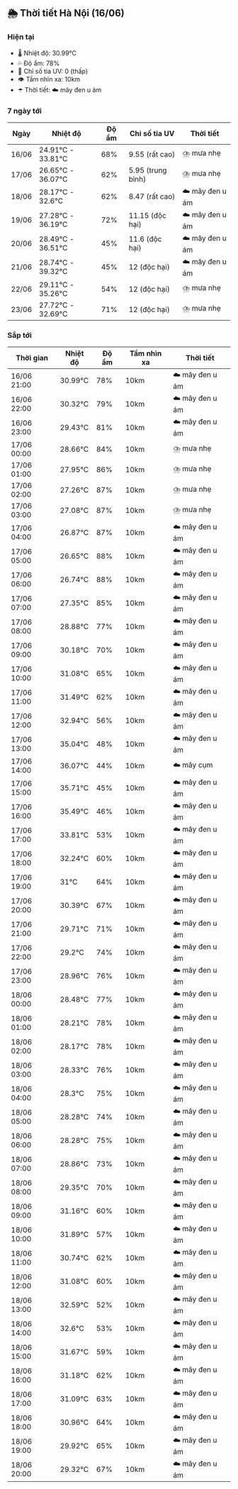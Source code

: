 ## 🌦️ Thời tiết Hà Nội (16/06)

### Hiện tại

- 🌡️ Nhiệt độ: 30.99℃
- 💦 Độ ẩm: 78%
- 🌟 Chỉ số tia UV: 0 (thấp)
- 👁️ Tầm nhìn xa: 10km
- ☂️ Thời tiết: ☁️ mây đen u ám

### 7 ngày tới

| Ngày | Nhiệt độ | Độ ẩm | Chỉ số tia UV | Thời tiết |
| --- | --- | --- | --- | --- |
| 16/06 | 24.91℃ - 33.81℃ | 68% | 9.55 (rất cao) | ⛈️ mưa nhẹ |
| 17/06 | 26.65℃ - 36.07℃ | 62% | 5.95 (trung bình) | ⛈️ mưa nhẹ |
| 18/06 | 28.17℃ - 32.6℃ | 62% | 8.47 (rất cao) | ☁️ mây đen u ám |
| 19/06 | 27.28℃ - 36.19℃ | 72% | 11.15 (độc hại) | ☁️ mây đen u ám |
| 20/06 | 28.49℃ - 36.51℃ | 45% | 11.6 (độc hại) | ☁️ mây đen u ám |
| 21/06 | 28.74℃ - 39.32℃ | 45% | 12 (độc hại) | ☁️ mây đen u ám |
| 22/06 | 29.11℃ - 35.26℃ | 54% | 12 (độc hại) | ⛈️ mưa nhẹ |
| 23/06 | 27.72℃ - 32.69℃ | 71% | 12 (độc hại) | ⛈️ mưa nhẹ |

### Sắp tới

| Thời gian | Nhiệt độ | Độ ẩm | Tầm nhìn xa | Thời tiết |
| --- | --- | --- | --- | --- |
| 16/06 21:00 | 30.99℃ | 78% | 10km | ☁️ mây đen u ám |
| 16/06 22:00 | 30.32℃ | 79% | 10km | ☁️ mây đen u ám |
| 16/06 23:00 | 29.43℃ | 81% | 10km | ☁️ mây đen u ám |
| 17/06 00:00 | 28.66℃ | 84% | 10km | ⛈️ mưa nhẹ |
| 17/06 01:00 | 27.95℃ | 86% | 10km | ⛈️ mưa nhẹ |
| 17/06 02:00 | 27.26℃ | 87% | 10km | ⛈️ mưa nhẹ |
| 17/06 03:00 | 27.08℃ | 87% | 10km | ⛈️ mưa nhẹ |
| 17/06 04:00 | 26.87℃ | 87% | 10km | ☁️ mây đen u ám |
| 17/06 05:00 | 26.65℃ | 88% | 10km | ☁️ mây đen u ám |
| 17/06 06:00 | 26.74℃ | 88% | 10km | ☁️ mây đen u ám |
| 17/06 07:00 | 27.35℃ | 85% | 10km | ☁️ mây đen u ám |
| 17/06 08:00 | 28.88℃ | 77% | 10km | ☁️ mây đen u ám |
| 17/06 09:00 | 30.18℃ | 70% | 10km | ☁️ mây đen u ám |
| 17/06 10:00 | 31.08℃ | 65% | 10km | ☁️ mây đen u ám |
| 17/06 11:00 | 31.49℃ | 62% | 10km | ☁️ mây đen u ám |
| 17/06 12:00 | 32.94℃ | 56% | 10km | ☁️ mây đen u ám |
| 17/06 13:00 | 35.04℃ | 48% | 10km | ☁️ mây đen u ám |
| 17/06 14:00 | 36.07℃ | 44% | 10km | ☁️ mây cụm |
| 17/06 15:00 | 35.71℃ | 45% | 10km | ☁️ mây đen u ám |
| 17/06 16:00 | 35.49℃ | 46% | 10km | ☁️ mây đen u ám |
| 17/06 17:00 | 33.81℃ | 53% | 10km | ☁️ mây đen u ám |
| 17/06 18:00 | 32.24℃ | 60% | 10km | ☁️ mây đen u ám |
| 17/06 19:00 | 31℃ | 64% | 10km | ☁️ mây đen u ám |
| 17/06 20:00 | 30.39℃ | 67% | 10km | ☁️ mây đen u ám |
| 17/06 21:00 | 29.71℃ | 71% | 10km | ☁️ mây đen u ám |
| 17/06 22:00 | 29.2℃ | 74% | 10km | ☁️ mây đen u ám |
| 17/06 23:00 | 28.96℃ | 76% | 10km | ☁️ mây đen u ám |
| 18/06 00:00 | 28.48℃ | 77% | 10km | ☁️ mây đen u ám |
| 18/06 01:00 | 28.21℃ | 78% | 10km | ☁️ mây đen u ám |
| 18/06 02:00 | 28.17℃ | 78% | 10km | ☁️ mây đen u ám |
| 18/06 03:00 | 28.33℃ | 76% | 10km | ☁️ mây đen u ám |
| 18/06 04:00 | 28.3℃ | 75% | 10km | ☁️ mây đen u ám |
| 18/06 05:00 | 28.28℃ | 74% | 10km | ☁️ mây đen u ám |
| 18/06 06:00 | 28.28℃ | 75% | 10km | ☁️ mây đen u ám |
| 18/06 07:00 | 28.86℃ | 73% | 10km | ☁️ mây đen u ám |
| 18/06 08:00 | 29.35℃ | 70% | 10km | ☁️ mây đen u ám |
| 18/06 09:00 | 31.16℃ | 60% | 10km | ☁️ mây đen u ám |
| 18/06 10:00 | 31.89℃ | 57% | 10km | ☁️ mây đen u ám |
| 18/06 11:00 | 30.74℃ | 62% | 10km | ☁️ mây đen u ám |
| 18/06 12:00 | 31.08℃ | 60% | 10km | ☁️ mây đen u ám |
| 18/06 13:00 | 32.59℃ | 52% | 10km | ☁️ mây đen u ám |
| 18/06 14:00 | 32.6℃ | 53% | 10km | ☁️ mây đen u ám |
| 18/06 15:00 | 31.67℃ | 59% | 10km | ☁️ mây đen u ám |
| 18/06 16:00 | 31.18℃ | 62% | 10km | ☁️ mây đen u ám |
| 18/06 17:00 | 31.09℃ | 63% | 10km | ☁️ mây đen u ám |
| 18/06 18:00 | 30.96℃ | 64% | 10km | ☁️ mây đen u ám |
| 18/06 19:00 | 29.92℃ | 65% | 10km | ☁️ mây đen u ám |
| 18/06 20:00 | 29.32℃ | 67% | 10km | ☁️ mây đen u ám |
